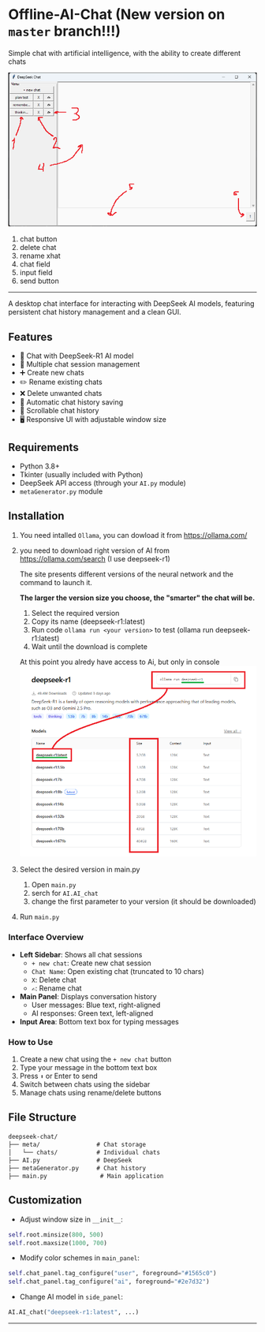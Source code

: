 # Offline-AI-Chat (New version on `master` branch!!!)
Simple chat with artificial intelligence, with the ability to create different chats




![alt text](<Без имени.png>)
1. chat button
2. delete chat
3. rename xhat
4. chat field
5. input field
6. send button


---

A desktop chat interface for interacting with DeepSeek AI models, featuring persistent chat history management and a clean GUI.

## Features

- 💬 Chat with DeepSeek-R1 AI model
- 📁 Multiple chat session management
- ➕ Create new chats
- ✏️ Rename existing chats
- ❌ Delete unwanted chats
- 💾 Automatic chat history saving
- 📜 Scrollable chat history
- 🖥️ Responsive UI with adjustable window size

## Requirements

- Python 3.8+
- Tkinter (usually included with Python)
- DeepSeek API access (through your `AI.py` module)
- `metaGenerator.py` module

## Installation

1. You need intalled `Ollama`, you can dowload it from https://ollama.com/

2. you need to download right version of AI from https://ollama.com/search (I use deepseek-r1)

    The site presents different versions of the neural network and the command to launch it.

    **The larger the version size you choose, the "smarter" the chat will be.**
    1. Select the required version 
    2. Copy its name (deepseek-r1:latest)
    3. Run code `ollama run <your version>` to test (ollama run deepseek-r1:latest)
    4. Wait until the download is complete

    At this point you alredy have access to Ai, but only in console
    ![alt text](<Без имени-1.png>)

    
3. Select the desired version in main.py
    1. Open `main.py`
    2. serch for `AI.AI_chat`
    3. change the first parameter to your version (it should be downloaded)
4. Run `main.py`



### Interface Overview
- **Left Sidebar**: Shows all chat sessions
  - `+ new chat`: Create new chat session
  - `Chat Name`: Open existing chat (truncated to 10 chars)
  - `X`: Delete chat
  - `✍`: Rename chat
- **Main Panel**: Displays conversation history
  - User messages: Blue text, right-aligned
  - AI responses: Green text, left-aligned
- **Input Area**: Bottom text box for typing messages

### How to Use
1. Create a new chat using the `+ new chat` button
2. Type your message in the bottom text box
3. Press `⬆` or Enter to send
4. Switch between chats using the sidebar
5. Manage chats using rename/delete buttons

## File Structure
```
deepseek-chat/
├── meta/                # Chat storage
│   └── chats/           # Individual chats
├── AI.py                # DeepSeek
├── metaGenerator.py     # Chat history
├── main.py               # Main application
```

## Customization
- Adjust window size in `__init__`:
```python
self.root.minsize(800, 500)
self.root.maxsize(1000, 700)
```
- Modify color schemes in `main_panel`:
```python
self.chat_panel.tag_configure("user", foreground="#1565c0")
self.chat_panel.tag_configure("ai", foreground="#2e7d32")
```
- Change AI model in `side_panel`:
```python
AI.AI_chat("deepseek-r1:latest", ...)
```
---
